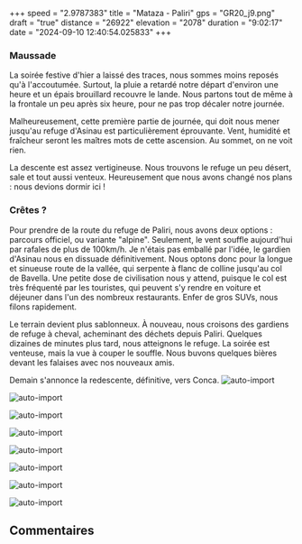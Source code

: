 +++
speed = "2.9787383"
title = "Mataza - Paliri"
gps = "GR20_j9.png"
draft = "true"
distance = "26922"
elevation = "2078"
duration = "9:02:17"
date = "2024-09-10 12:40:54.025833"
+++
### Maussade 
La soirée festive d'hier a laissé des traces, nous sommes moins reposés qu'à l'accoutumée. Surtout, la pluie a retardé notre départ d'environ une heure et un épais brouillard recouvre le lande.
Nous partons tout de même à la frontale un peu après six heure, pour ne pas trop décaler notre journée. 

Malheureusement, cette première partie de journée, qui doit nous mener jusqu'au refuge d'Asinau est particulièrement éprouvante. Vent, humidité et fraîcheur seront les maîtres mots de cette ascension. Au sommet, on ne voit rien.

La descente est assez vertigineuse. Nous trouvons le refuge un peu désert, sale et tout aussi venteux. Heureusement que nous avons changé nos plans : nous devions dormir ici ! 

### Crêtes ?
Pour prendre de la route du refuge de Paliri, nous avons deux options : parcours officiel, ou variante "alpine". Seulement, le vent souffle aujourd'hui par rafales de plus de 100km/h. Je n'étais pas emballé par l'idée, le gardien d'Asinau nous en dissuade définitivement. Nous optons donc pour la longue et sinueuse route de la vallée, qui serpente à flanc de colline jusqu'au col de Bavella. Une petite dose de civilisation nous y attend, puisque le col est très fréquenté par les touristes, qui peuvent s'y rendre en voiture et déjeuner dans l'un des nombreux restaurants. Enfer de gros SUVs, nous filons rapidement.

Le terrain devient plus sablonneux. À nouveau, nous croisons des gardiens de refuge à cheval, acheminant des déchets depuis Paliri. Quelques dizaines de minutes plus tard, nous atteignons le refuge.
La soirée est venteuse, mais la vue à couper le souffle. Nous buvons quelques bières devant les falaises avec nos nouveaux amis. 

Demain s'annonce la redescente, définitive, vers Conca.
![auto-import](https://thumbsnap.com/i/kPNYDjoC.jpg)

![auto-import](https://thumbsnap.com/i/yb32pRyH.jpg)

![auto-import](https://thumbsnap.com/i/mvBCzkAp.jpg)

![auto-import](https://thumbsnap.com/i/7nJBVDyU.jpg)

![auto-import](https://thumbsnap.com/i/KLSwozMX.jpg)

![auto-import](https://thumbsnap.com/i/u4Pae5Kk.jpg)

![auto-import](https://thumbsnap.com/i/WwbShBj5.jpg)

![auto-import](https://thumbsnap.com/i/i7SsfSjG.jpg)
## Commentaires
